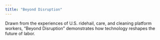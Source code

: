 ```yaml
---
title: "Beyond Disruption"
---
```


Drawn from the experiences of U.S. ridehail, care, and cleaning platform workers, “Beyond Disruption” demonstrates how technology reshapes the future of labor.

